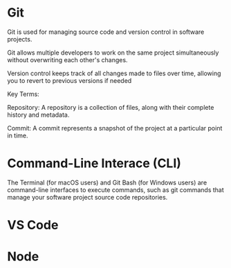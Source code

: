 # Git

Git is used for managing source code and version control in software projects.

Git allows multiple developers to work on the same project simultaneously without overwriting each other's changes.

Version control keeps track of all changes made to files over time, allowing you to revert to previous versions if needed

Key Terms:

Repository: A repository is a collection of files, along with their complete history and metadata.

Commit: A commit represents a snapshot of the project at a particular point in time.

# Command-Line Interace (CLI)

The Terminal (for macOS users) and Git Bash (for Windows users) are command-line interfaces to execute commands, such as git commands that manage your software project source code repositories.

# VS Code

# Node
